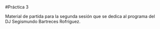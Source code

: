 #Práctica 3

Material de partida para la segunda sesión que se dedica al programa del DJ Segismundo Bartreces Rofríguez.
